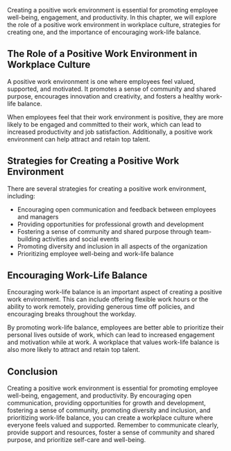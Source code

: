 
Creating a positive work environment is essential for promoting employee well-being, engagement, and productivity. In this chapter, we will explore the role of a positive work environment in workplace culture, strategies for creating one, and the importance of encouraging work-life balance.

The Role of a Positive Work Environment in Workplace Culture
------------------------------------------------------------

A positive work environment is one where employees feel valued, supported, and motivated. It promotes a sense of community and shared purpose, encourages innovation and creativity, and fosters a healthy work-life balance.

When employees feel that their work environment is positive, they are more likely to be engaged and committed to their work, which can lead to increased productivity and job satisfaction. Additionally, a positive work environment can help attract and retain top talent.

Strategies for Creating a Positive Work Environment
---------------------------------------------------

There are several strategies for creating a positive work environment, including:

* Encouraging open communication and feedback between employees and managers
* Providing opportunities for professional growth and development
* Fostering a sense of community and shared purpose through team-building activities and social events
* Promoting diversity and inclusion in all aspects of the organization
* Prioritizing employee well-being and work-life balance

Encouraging Work-Life Balance
-----------------------------

Encouraging work-life balance is an important aspect of creating a positive work environment. This can include offering flexible work hours or the ability to work remotely, providing generous time off policies, and encouraging breaks throughout the workday.

By promoting work-life balance, employees are better able to prioritize their personal lives outside of work, which can lead to increased engagement and motivation while at work. A workplace that values work-life balance is also more likely to attract and retain top talent.

Conclusion
----------

Creating a positive work environment is essential for promoting employee well-being, engagement, and productivity. By encouraging open communication, providing opportunities for growth and development, fostering a sense of community, promoting diversity and inclusion, and prioritizing work-life balance, you can create a workplace culture where everyone feels valued and supported. Remember to communicate clearly, provide support and resources, foster a sense of community and shared purpose, and prioritize self-care and well-being.
